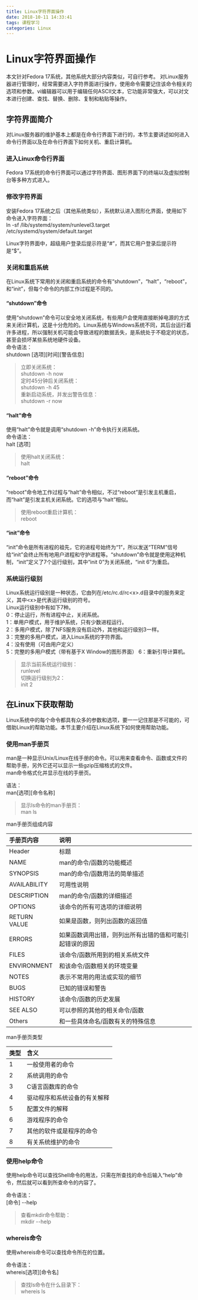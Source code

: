 ```yaml
---
title: Linux字符界面操作
date: 2018-10-11 14:33:41
tags: 课程学习
categories: Linux
---
```


# Linux字符界面操作

本文针对Fedora 17系统，其他系统大部分内容类似，可自行参考。
对Linux服务器进行管理时，经常需要进入字符界面进行操作，使用命令需要记住该命令相关的选项和参数。vi编辑器可以用于编辑任何ASCII文本，它功能非常强大，可以对文本进行创建、查找、替换、删除、复制和粘贴等操作。

## 字符界面简介

对Linux服务器的维护基本上都是在命令行界面下进行的，本节主要讲述如何进入命令行界面以及在命令行界面下如何关机、重启计算机。

### 进入Linux命令行界面

Fedora 17系统的命令行界面可以通过字符界面、图形界面下的终端以及虚拟控制台等多种方式进入。

### 修改字符界面

安装Fedora 17系统之后（其他系统类似），系统默认进入图形化界面，使用如下命令进入字符界面：  
ln -sf /lib/systemd/system/runlevel3.target /etc/systemd/system/default.target  

Linux字符界面中，超级用户登录后提示符是“#”，而其它用户登录后提示符是“$”。

### 关闭和重启系统

在Linux系统下常用的关闭和重启系统的命令有“shutdown”，“halt”，“reboot”，和“init”，但每个命令的内部工作过程是不同的。

#### “shutdown”命令

使用“shutdown”命令可以安全地关闭系统，有些用户会使用直接断掉电源的方式来关闭计算机，这是十分危险的。Linux系统与Windows系统不同，其后台运行着许多进程，所以强制关机可能会导致进程的数据丢失，是系统处于不稳定的状态，甚至会损坏某些系统地硬件设备。  
命令语法：  
shutdown [选项][时间][警告信息]  
> 立即关闭系统：  
shutdown -h now  
定时45分钟后关闭系统：  
shutdown -h 45  
重新启动系统，并发出警告信息：  
shutdown -r now  

#### “halt”命令

使用“halt”命令就是调用“shutdown -h”命令执行关闭系统。  
命令语法：  
halt [选项]  
> 使用halt关闭系统：  
halt  

#### “reboot”命令

“reboot”命令地工作过程与“halt”命令相似，不过“reboot”是引发主机重启，而“halt”是引发主机关闭系统。它的选项与“halt”相似。  
> 使用reboot重启计算机：  
reboot  

#### “init”命令

“init”命令是所有进程的祖先，它的进程号始终为“1”，所以发送“TERM”信号给“init”会终止所有地用户进程和守护进程等。“shutdown”命令就是使用这种机制，“init”定义了7个运行级别，其中“init 0”为关闭系统，“init 6”为重启。

### 系统运行级别

Linux系统运行级别是一种状态，它由列在/etc/rc.d/rc\<x>.d目录中的服务来定义，其中\<x>是代表运行级别的符号。  
Linux运行级别中有如下7种。  
0：停止运行，所有进程中止，关闭系统。  
1：单用户模式，用于维护系统，只有少数进程运行。  
2：多用户模式，除了NFS服务没有启动外，其他和运行级别3一样。  
3：完整的多用户模式，进入Linux系统的字符界面。  
4：没有使用（可由用户定义）  
5：完整的多用户模式（带有基于X Window的图形界面）
6：重新引导计算机。  

> 显示当前系统运行级别：  
runlevel  
切换运行级别为2：  
init 2  

## 在Linux下获取帮助

Linux系统中的每个命令都具有众多的参数和选项，要一一记住那是不可能的，可借助Linux的帮助功能。本节主要介绍在Linux系统下如何使用帮助功能。  

### 使用man手册页

man是一种显示Unix/Linux在线手册的命令。可以用来查看命令、函数或文件的帮助手册，另外它还可以显示一些gzip压缩格式的文件。  
man命令格式化并显示在线的手册页。  

语法：  
man[选项][命令名称]  

> 显示ls命令的man手册页：  
man ls  

man手册页组成内容  

|手册页内容|说明|
|:----|:----|
|Header|标题|
|NAME|man的命令/函数的功能概述|
|SYNOPSIS|man的命令/函数用法的简单描述|
|AVAILABILITY|可用性说明|
|DESCRIPTION|man的命令/函数的详细描述|
|OPTIONS|该命令的所有可选项的详细说明|
|RETURN VALUE|如果是函数，则列出函数的返回值|
|ERRORS|如果函数调用出错，则列出所有出错的值和可能引起错误的原因|
|FILES|该命令/函数所用到的相关系统文件|
|ENVIRONMENT|和该命令/函数相关的环境变量|
|NOTES|表示不常用的用法或实现的细节|
|BUGS|已知的错误和警告|
|HISTORY|该命令/函数的历史发展|
|SEE ALSO|可以参照的其他的相关命令/函数|
|Others|和一些具体命名/函数有关的特殊信息|  

man手册页类型

|类型|含义|
|:---|:----|
|1|一般使用者的命令|
|2|系统调用的命令|
|3|C语言函数库的命令|
|4|驱动程序和系统设备的有关解释|
|5|配置文件的解释|
|6|游戏程序的命令|
|7|其他的软件或是程序的命令|
|8|有关系统维护的命令|

### 使用help命令

使用help命令可以查找Shell命令的用法，只需在所查找的命令后输入“help”命令，然后就可以看到所查命令的内容了。  

命令语法：  
[命令] --help  

> 查看mkdir命令帮助：  
mkdir --help

### whereis命令

使用whereis命令可以查找命令所在的位置。  

命令语法：  
whereis[选项][命令名]  

> 查找ls命令在什么目录下：  
whereis ls  
